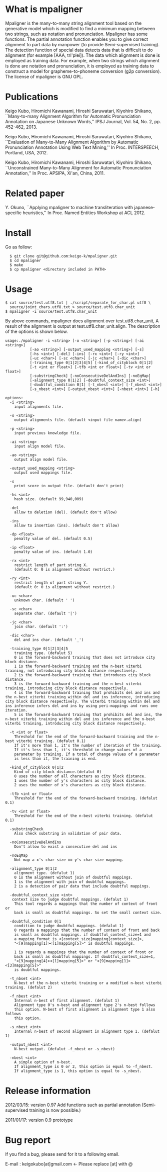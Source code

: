 # What is mpaligner

Mpaligner is the many-to-many string alignment tool based on the generative model
which is modified to find a minimum mapping between two strings, such as notation
and pronunciation. Mpaligner has some functions. The partial annotation function
enables you to give correct alignment to part data by manpower (to provide
Semi-supervised training). The detection function of special data detects data that is
difficult to do alignment (for example [AAA, tri'plei]). The data which alignment
is done is employed as training data. For example, when two strings which
alignment is done are notation and pronunciation, it is employed as training data
to construct a model for grapheme-to-phoneme conversion (g2p conversion).
The license of mpaligner is GNU GPL.


# Publications

Keigo Kubo, Hiromichi Kawanami, Hiroshi Saruwatari, Kiyohiro Shikano, ``Many-to-many Alignment Algorithm for Automatic Pronunciation Annotation on Japanese Unknown Words,'' IPSJ Journal, Vol. 54, No. 2, pp. 452-462, 2013.

Keigo Kubo, Hiromichi Kawanami, Hiroshi Saruwatari, Kiyohiro Shikano, ``Evaluation of Many-to-Many Alignment Algorithm by Automatic Pronunciation Annotation Using Web Text Mining,'' In Proc. INTERSPEECH, Portland, USA, 2012.

Keigo Kubo, Hiromichi Kawanami, Hiroshi Saruwatari, Kiyohiro Shikano, ``Unconstrained Many-to-Many Alignment for Automatic Pronunciation Annotation,'' In Proc. APSIPA, Xi'an, China, 2011.


# Related paper

Y. Okuno, ``Applying mpaligner to machine transliteration with japanese-specific heuristics,'' In Proc. Named Entities Workshop at ACL 2012.


# Install

Go as follow:

```
  $ git clone git@github.com:keigo-k/mpaligner.git
  $ cd mpaligner
  $ make
  $ cp mpaligner <directory included in PATH>
```

# Usage

```
$ cat source/test.utf8.txt | ./script/separate_for_char.pl utf8 \
  source/joint_chars.utf8.txt > source/test.utf8.char_unit
$ mpaligner -i source/test.utf8.char_unit
```

By above commands, mpaligner does alignment over test.utf8.char_unit,
A result of the alignment is output at test.utf8.char_unit.align.
The description of the options is shown below.

```
usage:./mpaligner -i <string> [-o <string>] [-p <string>] [-ai <string>]
           [-ao <string>] [-output_used_mapping <string>] [-s]
           [-hs <int>] [-del] [-ins] [-rx <int>] [-ry <int>]
           [-uc <char>] [-sc <char>] [-jc <char>] [-dic <char>]
           [-training_type 0|1|2|3|4|5] [-kind_of_cityblock 0|1|2]
           [-t <int or float>] [-tfb <int or float>] [-tv <int or float>]
           [-substringCheck] [-noConsecutiveDelAndIns] [-noEqMap]
           [-alignment_type 0|1|2] [-doubtful_context_size <int>]
           [-doubtful_condition 0|1] [-t_nbest <int>] [-f_nbest <int>]
           [-s_nbest <int>] [-output_nbest <int>] [-nbest <int>] [-h]

options:
  -i <string>
    input alignments file.

  -o <string>
    output alignments file. (default <input file name>.align)

  -p <string>
    input previous knowledge file.

  -ai <string>
    input align model file.

  -ao <string>
    output align model file.

  -output_used_mapping <string>
    output used mappings file.

  -s
    print score in output file. (default don't print)

  -hs <int>
    hash size. (default 99,940,009)

  -del
    allow to deletion (del). (default don't allow)

  -ins
    allow to insertion (ins). (default don't allow)

  -dp <float>
    penalty value of del. (default 0.5)

  -ip <float>
    penalty value of ins. (default 1.0)

  -rx <int>
    restrict length of part string X.
    (default 0: 0 is alignment without restrict.)

  -ry <int>
    restrict length of part string Y.
    (default 0: 0 is alignment without restrict.)

  -uc <char>
    unknown char. (default ' ')

  -sc <char>
    separate char. (default '|')

  -jc <char>
    join char. (default ':')

  -dic <char>
    del and ins char. (default '_')

  -training_type 0|1|2|3|4|5
    training type. (defalut 5)
    0 is the forward-backward training that does not introduce city block distance.
    1 is the forward-backward training and the n-best viterbi training, not introducing city block distance respectively.
    2 is the forward-backward training that introduces city block distance.
    3 is the forward-backward training and the n-best viterbi training, introducing city block distance respectively.
    4 is the forward-backward training that prohibits del and ins and the n-best viterbi training within del and ins inference, introducing city block distance respectively. The viterbi training within del and ins inference infers del and ins by using peri-mappings and runs one iteration.
    5 is the forward-backward training that prohibits del and ins, the n-best viterbi training within del and ins inference and the n-best viterbi training, introducing city block distance respectively.

  -t <int or float>
    Threshold for the end of the forward-backward training and the n-best viterbi training. (defalut 0.1)
    If it's more than 1, it's the number of iteration of the training.
    If it's less than 1, it's threshold in change values of a
    parameter by training. If a total of change values of a parameter
    is less than it, the training is end.

  -kind_of_cityblock 0|1|2
    Kind of city block distance.(defalut 0)
    0 uses the number of all characters as city block distance.
    1 uses the number of y's characters as city block distance.
    2 uses the number of x's characters as city block distance.

  -tfb <int or float>
    Threshold for the end of the forward-backward training. (defalut 0.1)

  -tv <int or float>
    Threshold for the end of the n-best viterbi training. (defalut 0.1)

  -substringCheck
    Also check substring in validation of pair data.

  -noConsecutiveDelAndIns
    Don't allow to exist a consecutive del and ins

  -noEqMap
    Not map a x's char size == y's char size mapping.

  -alignment_type 0|1|2
    alignment type. (defalut 1)
    0 is the alignment without join of doubtful mappings.
    1 is the alignment with join of doubtful mappings.
    2 is a detection of pair data that include doubtful mappings.

  -doubtful_context_size <int>
   context size to judge doubtful mappings. (defalut 1)
    This tool regards a mappings that the number of context of front or
    back is small as doubtful mappings. So set the small context size.

  -doubtful_condition 0|1
    condition to judge doubtful mappings. (defalut 1)
    0 regards a mappings that the number of context of front and back
    is small as doubtful mappings. if doubtful_context_size=1 and
    a mapping format is <[context_size]mapping[context_size]>,
    "<[9]mapping[1]><[1]mapping[5]>" is doubtful mappings.

    1 is regards a mappings that the number of context of front or
    back is small as doubtful mappings. If doubtful_context_size=1,
    "<[9]mapping[4]><[1]mapping[5]>" or "<[9]mapping[1]><[3]mapping[5]>"
    is doubtful mappings.

  -t_nbset <int>
    N-best of the n-best viterbi training or a modified n-best viterbi training. (defalut 2)

  -f_nbest <int>
    Internal n-best of first alignment. (defalut 1)
    Alignment type 0's n-best and alignment type 2's n-best follows
    this option. N-best of first alignment in alignment type 1 also follows
    this option.

  -s_nbest <int>
    Internal n-best of second alignment in alignment type 1. (defalut 1)

  -output_nbest <int>
    N-best output. (defalut -f_nbest or -s_nbest)

  -nbest <int>
    A simple option of n-best.
    If alignment_type is 0 or 2, this option is equal to -f_nbest.
    If alignment_type is 1, this option is equal to -s_nbest.
```

# Release information

2012/03/15: version 0.97 Add functions such as partial annotation (Semi-supervised training is now possible.)

2011/01/17: version 0.9 prototype


# Bug report

If you find a bug, please send for it to a following email.

E-mail : keigokubo[at]gmail.com  <- Please replace [at] with @
